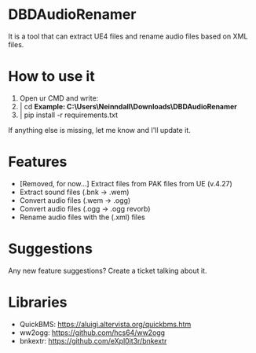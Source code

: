 # DBDAudioRenamer
It is a tool that can extract UE4 files and rename audio files based on XML files.

# How to use it

1. Open ur CMD and write:
2. | cd <the folder where is DBDAudioRenamer> **Example: C:\Users\Neinndall\Downloads\DBDAudioRenamer**
3. | pip install -r requirements.txt

If anything else is missing, let me know and I'll update it.

# Features
- [Removed, for now...] Extract files from PAK files from UE (v.4.27)
- Extract sound files (.bnk -> .wem)
- Convert audio files (.wem -> .ogg) 
- Convert audio files (.ogg -> .ogg revorb)
- Rename audio files with the (.xml) files

# Suggestions
Any new feature suggestions? Create a ticket talking about it.

# Libraries
- QuickBMS: https://aluigi.altervista.org/quickbms.htm
- ww2ogg: https://github.com/hcs64/ww2ogg
- bnkextr: https://github.com/eXpl0it3r/bnkextr
